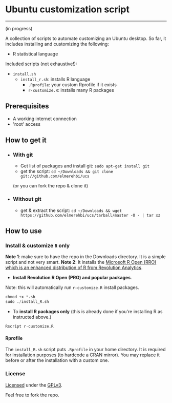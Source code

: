 # Ubuntu customization script
---
(in progress)

A collection of scripts to automate customizing an Ubuntu desktop.
So far, it includes installing and customizing the following:

* R statistical language

Included scripts (not exhaustive!):

* `install.sh`
    + `install_r.sh`: installs R language
        * `.Rprofile`: your custom Rprofile if it exists
        * `r-customize.R`: installs many R packages

## Prerequisites
- A working internet connection
- 'root' access

## How to get it
  * ### With git
    - Get list of packages and install git: `sudo apt-get install git`
    - get the script: `cd ~/Downloads && git clone git://github.com/elmerehbi/ucs`

    (or you can fork the repo & clone it)

  * ### Without git
    - get & extract the script: `cd ~/Downloads && wget https://github.com/elmerehbi/ucs/tarball/master -O - | tar xz`

## How to use

### Install & customize `R` only
**Note 1**: make sure to have the repo in the Downloads directory. It is a simple script and not very smart.
**Note 2**: It installs the [Microsoft R Open (RRO) which is an enhanced distribution of R from Revolution Analytics](http://mran.revolutionanalytics.com/).


  - **Install Revolution R Open (PRO) and popular packages**.

  Note: this will automatically run ` r-customize.R ` install packages.
```S
chmod +x *.sh
sudo ./install_R.sh
```

  - To **install R packages only** (this is already done if you're installing R as instructed above.)
```S
Rscript r-customize.R
```

#### Rprofile
The `install_R.sh` script puts `.Rprofile` in your home directory. It is required for installation purposes (to hardcode a CRAN mirror). You may replace it before or after the installation with a custom one.

### License

[Licensed](LICENSE) under the [GPLv3](http://www.gnu.org/licenses/gpl.html).

Feel free to fork the repo.
